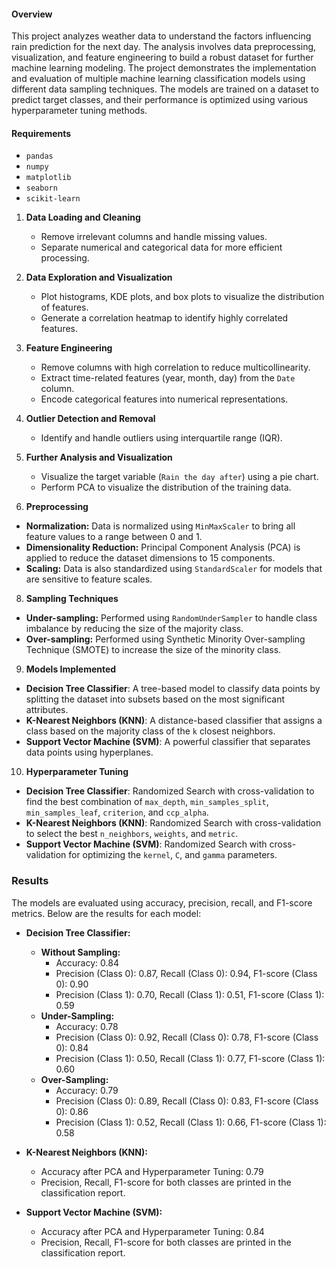 #### Overview
This project analyzes weather data to understand the factors influencing rain prediction for the next day. The analysis involves data preprocessing, visualization, and feature engineering to build a robust dataset for further machine learning modeling. The project demonstrates the implementation and evaluation of multiple machine learning classification models using different data sampling techniques. The models are trained on a dataset to predict target classes, and their performance is optimized using various hyperparameter tuning methods.


#### Requirements

- `pandas`
- `numpy`
- `matplotlib`
- `seaborn`
- `scikit-learn`

1. **Data Loading and Cleaning**
   - Remove irrelevant columns and handle missing values.
   - Separate numerical and categorical data for more efficient processing.

2. **Data Exploration and Visualization**
   - Plot histograms, KDE plots, and box plots to visualize the distribution of features.
   - Generate a correlation heatmap to identify highly correlated features.

3. **Feature Engineering**
   - Remove columns with high correlation to reduce multicollinearity.
   - Extract time-related features (year, month, day) from the `Date` column.
   - Encode categorical features into numerical representations.

5. **Outlier Detection and Removal**
   - Identify and handle outliers using interquartile range (IQR).

6. **Further Analysis and Visualization**
   - Visualize the target variable (`Rain the day after`) using a pie chart.
   - Perform PCA to visualize the distribution of the training data.

7. **Preprocessing**
- **Normalization:** Data is normalized using `MinMaxScaler` to bring all feature values to a range between 0 and 1.
- **Dimensionality Reduction:** Principal Component Analysis (PCA) is applied to reduce the dataset dimensions to 15 components.
- **Scaling:** Data is also standardized using `StandardScaler` for models that are sensitive to feature scales.

8. **Sampling Techniques**
- **Under-sampling:** Performed using `RandomUnderSampler` to handle class imbalance by reducing the size of the majority class.
- **Over-sampling:** Performed using Synthetic Minority Over-sampling Technique (SMOTE) to increase the size of the minority class.

9. **Models Implemented**
- **Decision Tree Classifier**: A tree-based model to classify data points by splitting the dataset into subsets based on the most significant attributes.
- **K-Nearest Neighbors (KNN)**: A distance-based classifier that assigns a class based on the majority class of the `k` closest neighbors.
- **Support Vector Machine (SVM)**: A powerful classifier that separates data points using hyperplanes.

10. **Hyperparameter Tuning**
- **Decision Tree Classifier**: Randomized Search with cross-validation to find the best combination of `max_depth`, `min_samples_split`, `min_samples_leaf`, `criterion`, and `ccp_alpha`.
- **K-Nearest Neighbors (KNN)**: Randomized Search with cross-validation to select the best `n_neighbors`, `weights`, and `metric`.
- **Support Vector Machine (SVM)**: Randomized Search with cross-validation for optimizing the `kernel`, `C`, and `gamma` parameters.

### Results
The models are evaluated using accuracy, precision, recall, and F1-score metrics. Below are the results for each model:

- **Decision Tree Classifier:**
  - **Without Sampling:**
    - Accuracy: 0.84
    - Precision (Class 0): 0.87, Recall (Class 0): 0.94, F1-score (Class 0): 0.90
    - Precision (Class 1): 0.70, Recall (Class 1): 0.51, F1-score (Class 1): 0.59
  - **Under-Sampling:**
    - Accuracy: 0.78
    - Precision (Class 0): 0.92, Recall (Class 0): 0.78, F1-score (Class 0): 0.84
    - Precision (Class 1): 0.50, Recall (Class 1): 0.77, F1-score (Class 1): 0.60
  - **Over-Sampling:**
    - Accuracy: 0.79
    - Precision (Class 0): 0.89, Recall (Class 0): 0.83, F1-score (Class 0): 0.86
    - Precision (Class 1): 0.52, Recall (Class 1): 0.66, F1-score (Class 1): 0.58

- **K-Nearest Neighbors (KNN):**
  - Accuracy after PCA and Hyperparameter Tuning: 0.79
  - Precision, Recall, F1-score for both classes are printed in the classification report.

- **Support Vector Machine (SVM):**
  - Accuracy after PCA and Hyperparameter Tuning: 0.84
  - Precision, Recall, F1-score for both classes are printed in the classification report.
